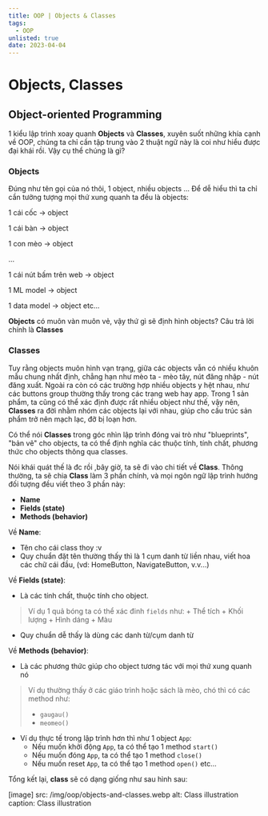```yaml
---
title: OOP | Objects & Classes
tags:
  - OOP
unlisted: true
date: 2023-04-04
---
```


# Objects, Classes

## Object-oriented Programming

1 kiểu lập trình xoay quanh **Objects** và **Classes**, xuyên suốt những khía cạnh về OOP, chúng ta
chỉ cần tập trung vào 2 thuật ngữ này là coi như hiểu được đại khái rồi. Vậy cụ thể chúng là gì?

### Objects

Đúng như tên gọi của nó thôi, 1 object, nhiều objects ... Để dễ hiểu thì ta chỉ cần tưởng tượng mọi
thứ xung quanh ta đều là objects:

1 cái cốc -> object

1 cái bàn -> object

1 con mèo -> object

...


1 cái nút bấm trên web -> object

1 ML model -> object

1 data model -> object etc...

**Objects** có muôn vàn muôn vẻ, vậy thứ gì sẽ định hình objects? Câu trả lời chính là **Classes**

### Classes

Tuy rằng objects muôn hình vạn trạng, giữa các objects vẫn có nhiều khuôn mẫu chung nhất định,
chẳng hạn như mèo ta - mèo tây, nút đăng nhập - nút đăng xuất. Ngoài ra còn có các trường hợp nhiều
objects y hệt nhau, như các buttons group thường thấy trong các trang web hay app. Trong 1 sản
phẩm, ta cũng có thể xác định được rất nhiều object như thế, vậy nên, **Classes** ra đời nhằm nhóm
các objects lại với nhau, giúp cho cấu trúc sản phẩm trở nên mạch lạc, đỡ bị loạn hơn.

Có thể nói **Classes** trong góc nhìn lập trình đóng vai trò như "blueprints", "bản vẽ" cho objects,
ta có thể định nghĩa các thuộc tính, tính chất, phương thức cho objects thông qua classes.

Nói khái quát thế là đc rồi ,bây giờ, ta sẽ đi vào chi tiết về **Class**. Thông thường, ta sẽ chia
**Class** làm 3 phần chính, và mọi ngôn ngữ lập trình hướng đối tượng đều viết theo 3 phần này:

- **Name**
- **Fields (state)**
- **Methods (behavior)**

Về **Name**:

- Tên cho cái class thoy :v
- Quy chuẩn đặt tên thường thấy thì là 1 cụm danh từ liền nhau, viết hoa các chữ cái đầu, (vd:
HomeButton, NavigateButton, v.v...)

Về **Fields (state)**:

- Là các tính chất, thuộc tính cho object.

> Ví dụ 1 quả bóng ta có thể xác đinh `fields` như: + Thể tích + Khối lượng + Hình dáng + Màu

- Quy chuẩn dễ thấy là dùng các danh từ/cụm danh từ

Về **Methods (behavior)**:

- Là các phương thức giúp cho object tương tác với mọi thứ xung quanh nó

> Ví dụ thường thấy ở các giáo trình hoặc sách là mèo, chó thì có các method như:
> - `gaugau()`
> - `meomeo()`

- Ví dụ thực tế trong lập trình hơn thì như 1 object `App`:
	+ Nếu muốn khởi động `App`, ta có thể tạo 1 method `start()`
	- Nếu muốn đóng `App`, ta có thể tạo 1 method `close()`
	- Nếu muốn reset `App`, ta có thể tạo 1 method `open()` etc...

Tổng kết lại, **class** sẽ có dạng giống như sau hình sau:

[image]
  src: /img/oop/objects-and-classes.webp
  alt: Class illustration
  caption: Class illustration
